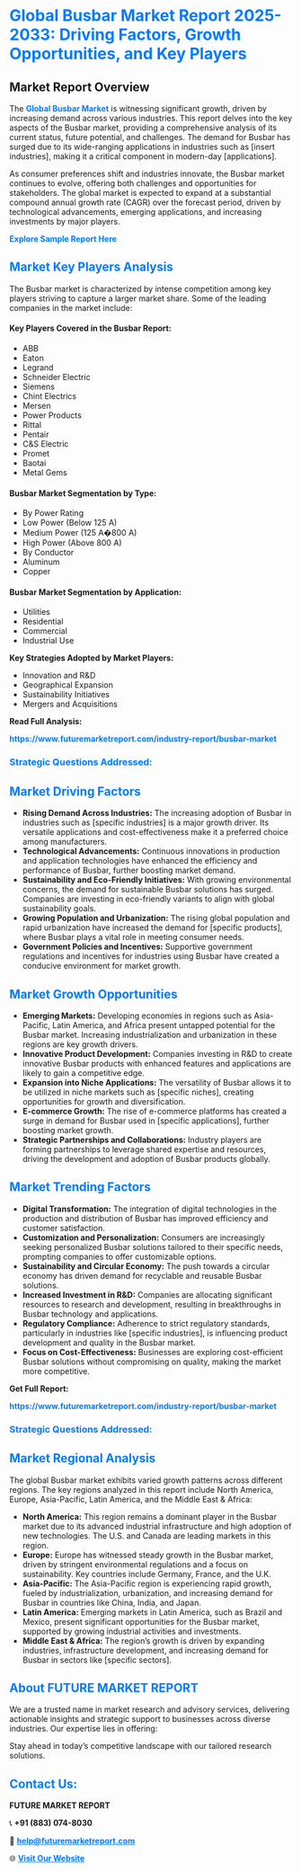 <h1 style="color: #007BFF;">Global Busbar Market Report 2025-2033: Driving Factors, Growth Opportunities, and Key Players</h1>

<section id="overview">
<h2>Market Report Overview</h2>
<p>The <a href="https://www.futuremarketreport.com/industry-report/busbar-market" style="color: #007BFF; text-decoration: none;"><strong>Global Busbar Market</strong></a> is witnessing significant growth, driven by increasing demand across various industries. This report delves into the key aspects of the Busbar market, providing a comprehensive analysis of its current status, future potential, and challenges. The demand for Busbar has surged due to its wide-ranging applications in industries such as [insert industries], making it a critical component in modern-day [applications].</p>
<p>As consumer preferences shift and industries innovate, the Busbar market continues to evolve, offering both challenges and opportunities for stakeholders. The global market is expected to expand at a substantial compound annual growth rate (CAGR) over the forecast period, driven by technological advancements, emerging applications, and increasing investments by major players.</p>
</section>

<section id="overview">
<p><a href="https://www.futuremarketreport.com/request-sample/reportId=98244" style="color: #007BFF; text-decoration: none;"><strong>Explore Sample Report Here</strong></a></p>
</section>

<section id="key-players">
<h2 style="color: #007BFF;">Market Key Players Analysis</h2>
<p>The Busbar market is characterized by intense competition among key players striving to capture a larger market share. Some of the leading companies in the market include:</p>
<h4>Key Players Covered in the Busbar Report:</h4>
<ul><li>ABB</li><li>Eaton</li><li>Legrand</li><li>Schneider Electric</li><li>Siemens</li><li>Chint Electrics</li><li>Mersen</li><li>Power Products</li><li>Rittal</li><li>Pentair</li><li>C&amp;S Electric</li><li>Promet</li><li>Baotai</li><li>Metal Gems</li></ul>
<h4>Busbar Market Segmentation by Type:</h4>
<ul><li>By Power Rating</li><li>Low Power (Below 125 A)</li><li>Medium Power (125 A�800 A)</li><li>High Power (Above 800 A)</li><li>By Conductor</li><li>Aluminum</li><li>Copper</li></ul>

<h4>Busbar Market Segmentation by Application:</h4>
<ul><li>Utilities</li><li>Residential</li><li>Commercial</li><li>Industrial Use</li></ul>
<p><strong>Key Strategies Adopted by Market Players:</strong></p>
<ul>
<li>Innovation and R&D</li>
<li>Geographical Expansion</li>
<li>Sustainability Initiatives</li>
<li>Mergers and Acquisitions</li>
</ul>
</section>

<section>
<p><strong>Read Full Analysis: </strong></p><a href="https://www.futuremarketreport.com/industry-report/busbar-market" style="color: #007BFF; text-decoration: none;"><strong>https://www.futuremarketreport.com/industry-report/busbar-market</strong></a>
<h3 style="color: #007BFF;">Strategic Questions Addressed:</h3>
</section>

<section id="driving-factors">
<h2 style="color: #007BFF;">Market Driving Factors</h2>
<ul>
<li><strong>Rising Demand Across Industries:</strong> The increasing adoption of Busbar in industries such as [specific industries] is a major growth driver. Its versatile applications and cost-effectiveness make it a preferred choice among manufacturers.</li>
<li><strong>Technological Advancements:</strong> Continuous innovations in production and application technologies have enhanced the efficiency and performance of Busbar, further boosting market demand.</li>
<li><strong>Sustainability and Eco-Friendly Initiatives:</strong> With growing environmental concerns, the demand for sustainable Busbar solutions has surged. Companies are investing in eco-friendly variants to align with global sustainability goals.</li>
<li><strong>Growing Population and Urbanization:</strong> The rising global population and rapid urbanization have increased the demand for [specific products], where Busbar plays a vital role in meeting consumer needs.</li>
<li><strong>Government Policies and Incentives:</strong> Supportive government regulations and incentives for industries using Busbar have created a conducive environment for market growth.</li>
</ul>
</section>

<section id="growth-opportunities">
<h2 style="color: #007BFF;">Market Growth Opportunities</h2>
<ul>
<li><strong>Emerging Markets:</strong> Developing economies in regions such as Asia-Pacific, Latin America, and Africa present untapped potential for the Busbar market. Increasing industrialization and urbanization in these regions are key growth drivers.</li>
<li><strong>Innovative Product Development:</strong> Companies investing in R&D to create innovative Busbar products with enhanced features and applications are likely to gain a competitive edge.</li>
<li><strong>Expansion into Niche Applications:</strong> The versatility of Busbar allows it to be utilized in niche markets such as [specific niches], creating opportunities for growth and diversification.</li>
<li><strong>E-commerce Growth:</strong> The rise of e-commerce platforms has created a surge in demand for Busbar used in [specific applications], further boosting market growth.</li>
<li><strong>Strategic Partnerships and Collaborations:</strong> Industry players are forming partnerships to leverage shared expertise and resources, driving the development and adoption of Busbar products globally.</li>
</ul>
</section>

<section id="trending-factors">
<h2 style="color: #007BFF;">Market Trending Factors</h2>
<ul>
<li><strong>Digital Transformation:</strong> The integration of digital technologies in the production and distribution of Busbar has improved efficiency and customer satisfaction.</li>
<li><strong>Customization and Personalization:</strong> Consumers are increasingly seeking personalized Busbar solutions tailored to their specific needs, prompting companies to offer customizable options.</li>
<li><strong>Sustainability and Circular Economy:</strong> The push towards a circular economy has driven demand for recyclable and reusable Busbar solutions.</li>
<li><strong>Increased Investment in R&D:</strong> Companies are allocating significant resources to research and development, resulting in breakthroughs in Busbar technology and applications.</li>
<li><strong>Regulatory Compliance:</strong> Adherence to strict regulatory standards, particularly in industries like [specific industries], is influencing product development and quality in the Busbar market.</li>
<li><strong>Focus on Cost-Effectiveness:</strong> Businesses are exploring cost-efficient Busbar solutions without compromising on quality, making the market more competitive.</li>
</ul>
</section>

<section>
<p><strong>Get Full Report: </strong></p><a href="https://www.futuremarketreport.com/industry-report/busbar-market" style="color: #007BFF; text-decoration: none;"><strong>https://www.futuremarketreport.com/industry-report/busbar-market</strong></a>
<h3 style="color: #007BFF;">Strategic Questions Addressed:</h3>
</section>


<section id="regional-analysis">
<h2 style="color: #007BFF;">Market Regional Analysis</h2>
<p>The global Busbar market exhibits varied growth patterns across different regions. The key regions analyzed in this report include North America, Europe, Asia-Pacific, Latin America, and the Middle East & Africa:</p>
<ul>
<li><strong>North America:</strong> This region remains a dominant player in the Busbar market due to its advanced industrial infrastructure and high adoption of new technologies. The U.S. and Canada are leading markets in this region.</li>
<li><strong>Europe:</strong> Europe has witnessed steady growth in the Busbar market, driven by stringent environmental regulations and a focus on sustainability. Key countries include Germany, France, and the U.K.</li>
<li><strong>Asia-Pacific:</strong> The Asia-Pacific region is experiencing rapid growth, fueled by industrialization, urbanization, and increasing demand for Busbar in countries like China, India, and Japan.</li>
<li><strong>Latin America:</strong> Emerging markets in Latin America, such as Brazil and Mexico, present significant opportunities for the Busbar market, supported by growing industrial activities and investments.</li>
<li><strong>Middle East & Africa:</strong> The region’s growth is driven by expanding industries, infrastructure development, and increasing demand for Busbar in sectors like [specific sectors].</li>
</ul>
</section>

<footer>
<h2 style="color: #007BFF;">About FUTURE MARKET REPORT</h2>
<p>We are a trusted name in market research and advisory services, delivering actionable insights and strategic support to businesses across diverse industries. Our expertise lies in offering:</p>

<p>Stay ahead in today’s competitive landscape with our tailored research solutions.</p>

<h2 style="color: #007BFF;">Contact Us:</h2>
<p><strong>FUTURE MARKET REPORT</strong></p>
<p>📞 <strong>+91 (883) 074-8030</strong></p>
<p>📧 <strong><a href="mailto:help@futuremarketreport.com" style="color: #007BFF;">help@futuremarketreport.com</a></strong></p>
<p>🌐 <strong><a href="https://www.futuremarketreport.com/" style="color: #007BFF;">Visit Our Website</a></strong></p>
</footer>